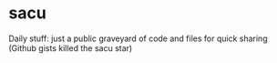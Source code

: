 # sacu
Daily stuff: just a public graveyard of code and files for quick sharing
(Github gists killed the sacu star)
